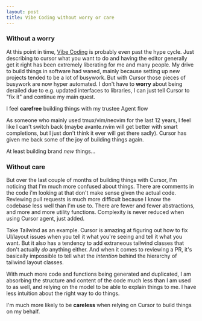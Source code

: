 ```yaml
---
layout: post
title: Vibe Coding without worry or care
---
```


### Without a worry
At this point in time, [Vibe Coding](https://x.com/karpathy/status/1886192184808149383?lang=en) is probably even past the hype cycle. Just describing to cursor what you want to do and having the editor generally get it right has been extremely liberating for me and many people. My drive to build things in software had waned, mainly because setting up new projects tended to be a lot of busywork. But with Cursor those pieces of busywork are now hyper automated. I don't have to **worry** about being derailed due to e.g. updated interfaces to libraries, I can just tell Cursor to "fix it" and continue my main quest. 

I feel **carefree** building things with my trustee Agent flow

As someone who mainly used tmux/vim/neovim for the last 12 years, I feel like I can't switch back (maybe avante.nvim will get better with smart completions, but I just don't think it ever will get there sadly). Cursor has given me back some of the joy of building things again. 

At least building brand _new_ things...

### Without care

But over the last couple of months of building things with Cursor, I'm noticing that I'm much more confused about things. There are comments in the code i'm looking at that don't make sense given the actual code. Reviewing pull requests is much more difficult because I know the codebase less well than I'm use to. There are fewer and fewer abstractions, and more and more utility functions. Complexity is never reduced when using Cursor agent, just added. 

Take Tailwind as an example. Cursor is amazing at figuring out how to fix UI/layout issues when you tell it what you're seeing and tell it what you want. But it also has a tendency to add extraneous tailwind classes that don't actually _do_ anything either. And when it comes to reviewing a PR, it's basically impossible to tell what the _intention_ behind the hierarchy of tailwind layout classes.

With much more code and functions being generated and duplicated, I am absorbing the structure and content of the code much less than I am used to as well, and relying on the model to be able to explain things to me. I have less intuition about the right way to do things.

I'm much more likely to be **careless** when relying on Cursor to build things on my behalf.
